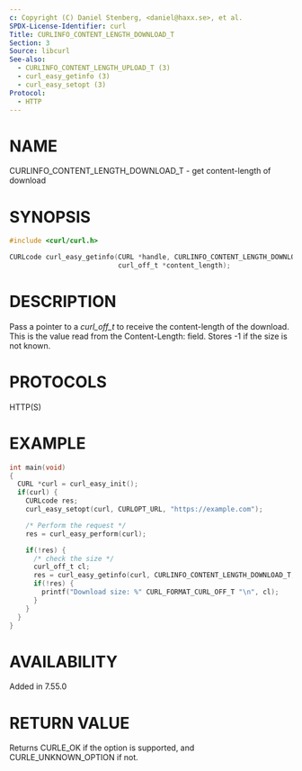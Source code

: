 ```yaml
---
c: Copyright (C) Daniel Stenberg, <daniel@haxx.se>, et al.
SPDX-License-Identifier: curl
Title: CURLINFO_CONTENT_LENGTH_DOWNLOAD_T
Section: 3
Source: libcurl
See-also:
  - CURLINFO_CONTENT_LENGTH_UPLOAD_T (3)
  - curl_easy_getinfo (3)
  - curl_easy_setopt (3)
Protocol:
  - HTTP
---
```


# NAME

CURLINFO_CONTENT_LENGTH_DOWNLOAD_T - get content-length of download

# SYNOPSIS

~~~c
#include <curl/curl.h>

CURLcode curl_easy_getinfo(CURL *handle, CURLINFO_CONTENT_LENGTH_DOWNLOAD_T,
                           curl_off_t *content_length);
~~~

# DESCRIPTION

Pass a pointer to a *curl_off_t* to receive the content-length of the
download. This is the value read from the Content-Length: field. Stores -1 if
the size is not known.

# PROTOCOLS

HTTP(S)

# EXAMPLE

~~~c
int main(void)
{
  CURL *curl = curl_easy_init();
  if(curl) {
    CURLcode res;
    curl_easy_setopt(curl, CURLOPT_URL, "https://example.com");

    /* Perform the request */
    res = curl_easy_perform(curl);

    if(!res) {
      /* check the size */
      curl_off_t cl;
      res = curl_easy_getinfo(curl, CURLINFO_CONTENT_LENGTH_DOWNLOAD_T, &cl);
      if(!res) {
        printf("Download size: %" CURL_FORMAT_CURL_OFF_T "\n", cl);
      }
    }
  }
}
~~~

# AVAILABILITY

Added in 7.55.0

# RETURN VALUE

Returns CURLE_OK if the option is supported, and CURLE_UNKNOWN_OPTION if not.
